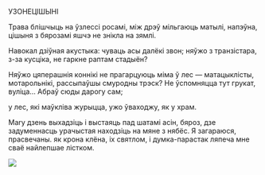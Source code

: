 
УЗОНЕЦІШЫНІ

Трава блішчыць на ўзлессі росамі, між дрэў мільгаюць матылі, напэўна, цішыня з бярозамі яшчэ не знікла на зямлі.

Навокал дзіўная акустыка: чуваць асы далёкі звон; няўжо з транзістара, з-за кусціка, не гаркне раптам стадыён?

Няўжо цяперашнія коннікі не прагарцуюць міма ў лес — матацыклісты, мотарольнікі, рассыпаўшы смуродны трэск? He ўспомняцца тут грукат, вуліца... Абраў сюды дарогу сам;

у лес, які маўкліва журыцца, ужо ўваходжу, як у храм.

Mary дзень выхадзіць і выстаяць пад шатамі асін, бяроз, дзе задуменнасць урачыстая находзіць на мяне з нябёс. Я загараюся, прасвечаны. як крона клёна, іх святлом, і думка-парастак ляпеча мне сваё найлепшае лістком.

![](2022-%D0%9C%D1%96%D0%BD%D1%81%D0%BA-%D0%BB%D1%83%D1%87%D0%BD%D0%B0%D1%81%D1%86%D1%8C-%D0%BC%D1%96%D0%BA%D0%BE%D0%BB%D0%B0-%D0%BC%D1%8F%D1%82%D0%BB%D1%96%D1%86%D0%BA%D1%96_html_3a717e17c5f8d943.png)  
